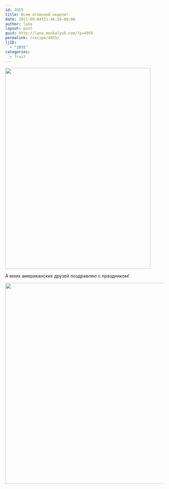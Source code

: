 ```yaml
---
id: 4955
title: Всем отличной недели!
date: 2011-09-04T21:46:58-08:00
author: lana
layout: post
guid: http://lana.moskalyuk.com/?p=4955
permalink: /recipe/4955/
ljID:
  - "2055"
categories:
  - fruit
---
```

<img loading="lazy" class="alignnone" title="fruit" src="http://farm7.static.flickr.com/6068/6114464401_a6cf5ab2ac_z.jpg" alt="" width="462" height="640" />

А моих американских друзей поздравляю с праздником!

<img loading="lazy" class="alignnone" title="fruit" src="http://farm7.static.flickr.com/6196/6114464949_013dcc7519_z.jpg" alt="" width="543" height="640" />